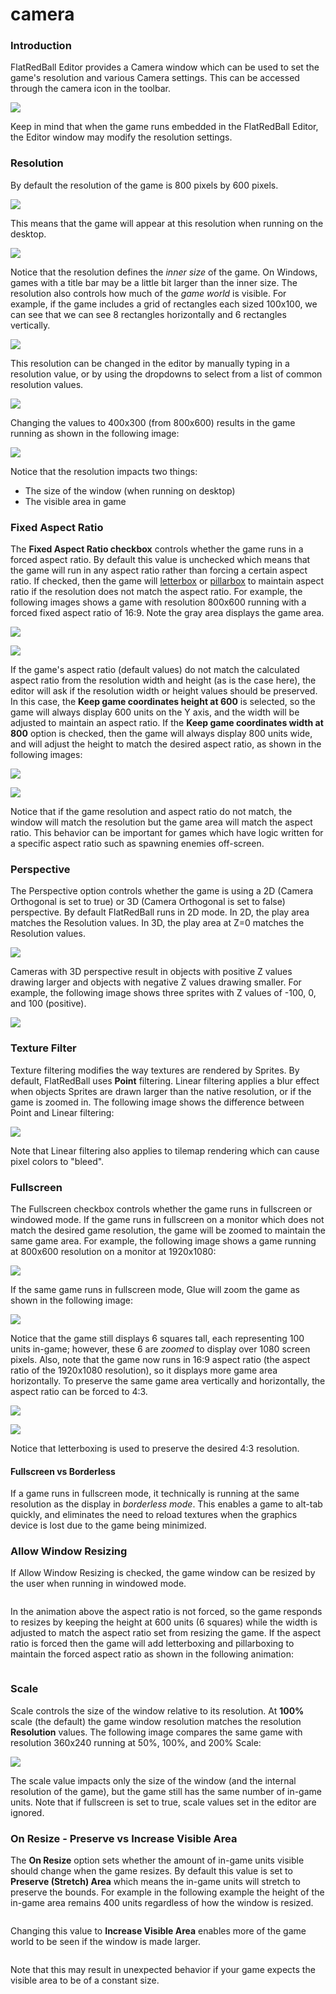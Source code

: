 # camera

### Introduction

FlatRedBall Editor provides a Camera window which can be used to set the game's resolution and various Camera settings. This can be accessed through the camera icon in the toolbar.

![](../../../media/2023-08-img\_64d2bcf75c1dc.png)

Keep in mind that when the game runs embedded in the FlatRedBall Editor, the Editor window may modify the resolution settings.

### Resolution

By default the resolution of the game is 800 pixels by 600 pixels.

![](../../../media/2021-10-img\_6165964d3c8b5.png)

This means that the game will appear at this resolution when running on the desktop.

![](../../../media/2021-10-img\_61658db25902c.png)

Notice that the resolution defines the _inner size_ of the game. On Windows, games with a title bar may be a little bit larger than the inner size. The resolution also controls how much of the _game world_ is visible. For example, if the game includes a grid of rectangles each sized 100x100, we can see that we can see 8 rectangles horizontally and 6 rectangles vertically.

![](../../../media/2021-10-img\_61659544e130f.png)

This resolution can be changed in the editor by manually typing in a resolution value, or by using the dropdowns to select from a list of common resolution values.

![](../../../media/2021-10-img\_616595823387f.png)

Changing the values to 400x300 (from 800x600) results in the game running as shown in the following image:

![](../../../media/2021-10-img\_616595dd8ed5e.png)

Notice that the resolution impacts two things:

* The size of the window (when running on desktop)
* The visible area in game

### Fixed Aspect Ratio

The **Fixed Aspect Ratio checkbox** controls whether the game runs in a forced aspect ratio. By default this value is unchecked which means that the game will run in any aspect ratio rather than forcing a certain aspect ratio. If checked, then the game will [letterbox](https://en.wikipedia.org/wiki/Letterboxing\_\(filming\)) or [pillarbox](https://en.wikipedia.org/wiki/Pillarbox) to maintain aspect ratio if the resolution does not match the aspect ratio. For example, the following images shows a game with resolution 800x600 running with a forced fixed aspect ratio of 16:9. Note the gray area displays the game area.

![](../../../media/2021-12-img\_61ad4ae330bb6.png)

![](../../../media/2021-12-img\_61ad4afa2ba58.png)

If the game's aspect ratio (default values) do not match the calculated aspect ratio from the resolution width and height (as is the case here), the editor will ask if the resolution width or height values should be preserved. In this case, the **Keep game coordinates height at 600** is selected, so the game will always display 600 units on the Y axis, and the width will be adjusted to maintain an aspect ratio. If the **Keep game coordinates width at 800** option is checked, then the game will always display 800 units wide, and will adjust the height to match the desired aspect ratio, as shown in the following images:

![](../../../media/2021-12-img\_61ad4b906b200.png)

![](../../../media/2021-12-img\_61ad4bee67b94.png)

Notice that if the game resolution and aspect ratio do not match, the window will match the resolution but the game area will match the aspect ratio. This behavior can be important for games which have logic written for a specific aspect ratio such as spawning enemies off-screen.

### Perspective

The Perspective option controls whether the game is using a 2D (Camera Orthogonal is set to true) or 3D (Camera Orthogonal is set to false) perspective. By default FlatRedBall runs in 2D mode.  In 2D, the play area matches the Resolution values. In 3D, the play area at Z=0 matches the Resolution values.

![](../../../media/2021-12-img\_61ad4e7ec65bb.png)

Cameras with 3D perspective result in objects with positive Z values drawing larger and objects with negative Z values drawing smaller. For example, the following image shows three sprites with Z values of -100, 0, and 100 (positive).

![](../../../media/2021-12-img\_61ad50a14039a.png)

### Texture Filter

Texture filtering modifies the way textures are rendered by Sprites. By default, FlatRedBall uses **Point** filtering. Linear filtering applies a blur effect when objects Sprites are drawn larger than the native resolution, or if the game is zoomed in. The following image shows the difference between Point and Linear filtering:

![](../../../media/2021-12-img\_61ad525a252ff.png)

Note that Linear filtering also applies to tilemap rendering which can cause pixel colors to "bleed".

### Fullscreen

The Fullscreen checkbox controls whether the game runs in fullscreen or windowed mode. If the game runs in fullscreen on a monitor which does not match the desired game resolution, the game will be zoomed to maintain the same game area. For example, the following image shows a game running at 800x600 resolution on a monitor at 1920x1080:

![](../../../media/2021-12-img\_61ad541cb742d.png)

If the same game runs in fullscreen mode, Glue will zoom the game as shown in the following image:

![](../../../media/2021-12-img\_61ad543f63cc9.png)

Notice that the game still displays 6 squares tall, each representing 100 units in-game; however, these 6 are _zoomed_ to display over 1080 screen pixels. Also, note that the game now runs in 16:9 aspect ratio (the aspect ratio of the 1920x1080 resolution), so it displays more game area horizontally. To preserve the same game area vertically and horizontally, the aspect ratio can be forced to 4:3.

![](../../../media/2021-12-img\_61ad551478ad6.png)

![](../../../media/2021-12-img\_61ad5532cd486.png)

Notice that letterboxing is used to preserve the desired 4:3 resolution.

#### Fullscreen vs Borderless

If a game runs in fullscreen mode, it technically is running at the same resolution as the display in _borderless mode_. This enables a game to alt-tab quickly, and eliminates the need to reload textures when the graphics device is lost due to the game being minimized.

### Allow Window Resizing

If Allow Window Resizing is checked, the game window can be resized by the user when running in windowed mode. 

<figure><img src="../../../media/2021-10-05\_17-20-27.gif" alt=""><figcaption></figcaption></figure>

 In the animation above the aspect ratio is not forced, so the game responds to resizes by keeping the height at 600 units (6 squares) while the width is adjusted to match the aspect ratio set from resizing the game. If the aspect ratio is forced then the game will add letterboxing and pillarboxing to maintain the forced aspect ratio as shown in the following animation: 

<figure><img src="../../../media/2021-10-05\_17-22-23.gif" alt=""><figcaption></figcaption></figure>



### Scale

Scale controls the size of the window relative to its resolution. At **100%** scale (the default) the game window resolution matches the resolution **Resolution** values. The following image compares the same game with resolution 360x240 running at 50%, 100%, and 200% Scale:

![](../../../media/2021-12-img\_61ad9b6b69943.png)

The scale value impacts only the size of the window (and the internal resolution of the game), but the game still has the same number of in-game units. Note that if fullscreen is set to true, scale values set in the editor are ignored.

### On Resize - Preserve vs Increase Visible Area

The **On Resize** option sets whether the amount of in-game units visible should change when the game resizes. By default this value is set to **Preserve (Stretch) Area** which means the in-game units will stretch to preserve the bounds. For example in the following example the height of the in-game area remains 400 units regardless of how the window is resized. 

<figure><img src="../../../media/2021-10-05\_22\_17\_34.gif" alt=""><figcaption></figcaption></figure>

 Changing this value to **Increase Visible Area** enables more of the game world to be seen if the window is made larger. 

<figure><img src="../../../media/2021-10-05\_22\_19\_04.gif" alt=""><figcaption></figcaption></figure>

 Note that this may result in unexpected behavior if your game expects the visible area to be of a constant size. &#x20;
